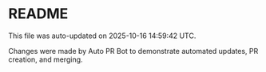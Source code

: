 # README

This file was auto-updated on 2025-10-16 14:59:42 UTC.

Changes were made by Auto PR Bot to demonstrate automated updates, PR creation, and merging.

